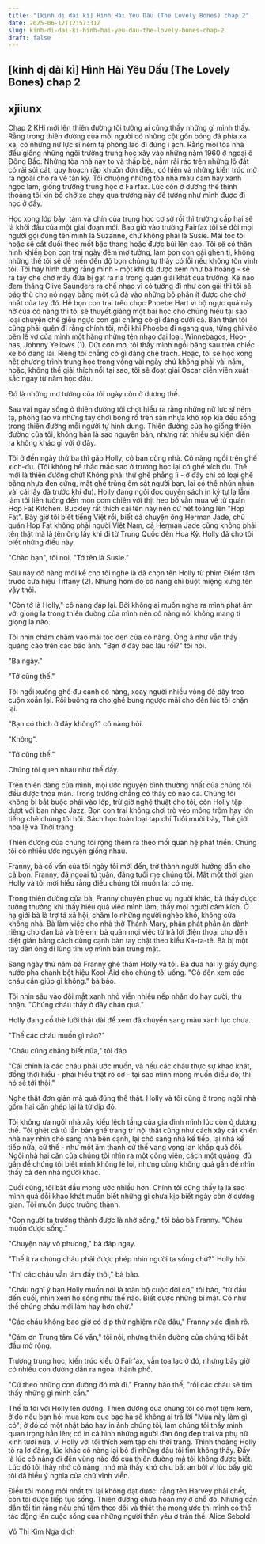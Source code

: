 ```yaml
---
title: "[kinh dị dài kì] Hình Hài Yêu Dấu (The Lovely Bones) chap 2"
date: 2025-06-12T12:57:31Z
slug: kinh-di-dai-ki-hinh-hai-yeu-dau-the-lovely-bones-chap-2
draft: false
---
```


## [kinh dị dài kì] Hình Hài Yêu Dấu (The Lovely Bones) chap 2

## xjiiunx

​Chap 2​ ​KHi mới lên thiên đường tôi tưởng ai cũng thấy những gì mình thấy. Rằng trong thiên đường của mỗi người có những cột gôn bóng đá phía xa xa, có những nữ lực sĩ ném tạ phóng lao đi đứng ì ạch. Rằng mọi tòa nhà đều giống những ngôi trường trung học xây vào những năm 1960 ở ngoại ô Đông Bắc. Những tòa nhà này to và thấp bè, nằm rải rác trên những lô đất có rải sỏi cát, quy hoạch rập khuôn đơn điệu, có hiên và những kiến trúc mở ra ngoài cho ra vẻ tân kỳ. Tôi chuộng những tòa nhà màu cam hay xanh ngọc lam, giống trường trung học ở Fairfax. Lúc còn ở dương thế thỉnh thoảng tôi xin bố chở xe chạy qua trường này để tưởng như mình được đi học ở đấy.

Học xong lớp bảy, tám và chín của trung học cơ sở rồi thì trường cấp hai sẽ là khởi đầu của một giai đoạn mới. Bao giờ vào trường Fairfax tôi sẽ đòi mọi người gọi đúng tên mình là Suzanne, chứ không phải là Susie. Mái tóc tôi hoặc sẽ cắt đuổi theo mốt bậc thang hoặc được búi lên cao. Tôi sẽ có thân hình khiến bọn con trai ngày đêm mơ tưởng, làm bọn con gái ghen tị, không những thế tôi sẽ dễ mến đến độ bọn chúng tự thấy có lỗi nếu không tôn vinh tôi. Tôi hay hình dung rằng mình - một khi đã được xem như bà hoàng - sẽ ra tay che chở mấy đứa bị gạt ra rìa trong quán giải khát của trường. Kẻ nào đem thằng Clive Saunders ra chế nhạo vì có tướng đi như con gái thì tôi sẽ báo thù cho nó ngay bằng một cú đá vào những bộ phận ít được che chở nhất của tay đó. Hễ bọn con trai trêu chọc Phoebe Hart vì bộ ngực quá nảy nở của cô nàng thì tôi sẽ thuyết giảng một bài học cho chúng hiểu tại sao loại chuyện chế giễu ngực con gái chẳng có gì đáng cười cả. Bản thân tôi cũng phải quên đi rằng chính tôi, mỗi khi Phoebe đi ngang qua, từng ghi vào bên lề vở của mình một hàng những tên nhạo đại loại: Winnebagos, Hoo-has, Johnny Yellows (1). Dứt cơn mơ, tôi thấy mình ngồi băng sau trên chiếc xe bố đang lái. Riêng tôi chẳng có gì đáng chê trách. Hoặc, tôi sẽ học xong hết chương trình trung học trong vòng vài ngày chứ không phải vài năm, hoặc, không thể giải thích nổi tại sao, tôi sẽ đoạt giải Oscar diễn viên xuất sắc ngay từ năm học đầu.

Đó là những mơ tưởng của tôi ngày còn ở dương thế.


Sau vài ngày sống ở thiên đường tôi chợt hiểu ra rằng những nữ lực sĩ ném tạ, phóng lao và những tay chơi bóng rổ trên sân nhựa khô rộp kia đều sống trong thiên đường mỗi người tự hình dung. Thiên đường của họ giống thiên đường của tôi, không hẳn là sao nguyên bản, nhưng rất nhiều sự kiện diễn ra không khác gì với ở đây.

Tôi ở đến ngày thứ ba thì gặp Holly, cô bạn cùng nhà. Cô nàng ngồi trên ghế xích-đu. (Tôi không hề thắc mắc sao ở trường học lại có ghế xích đu. Thế mới là thiên đường chứ! Không phải thứ ghế phẳng lì - ở đây chỉ có loại ghế bằng nhựa đen cứng, mặt ghế trũng ôm sát người bạn, lại có thể nhún nhún vài cái lấy đà trước khi đu). Holly đang ngồi đọc quyển sách in ký tự lạ lẫm làm tôi liên tưởng đến món cơm chiên với thịt heo bố vẫn mua về từ quán Hop Fat Kitchen. Buckley rất thích cái tên này nên cứ hét toáng lên "Hop Fat". Bây giờ tôi biết tiếng Việt rồi, biết cả chuyện ông Herman Jade, chủ quán Hop Fat không phải người Việt Nam, cả Herman Jade cũng không phải tên thật mà là tên ông lấy khi đi từ Trung Quốc đến Hoa Kỳ. Holly đã cho tôi biết những điều này.

"Chào bạn", tôi nói. "Tớ tên là Susie."

Sau này cô nàng mới kể cho tôi nghe là đã chọn tên Holly từ phim Điểm tâm trước cửa hiệu Tiffany (2). Nhưng hôm đó cô nàng chỉ buột miệng xưng tên vậy thôi.

"Còn tớ là Holly," cô nàng đáp lại. Bởi không ai muốn nghe ra mình phát âm với giọng lạ trong thiên đường của mình nên cô nàng nói không mang tí giọng lạ nào.

Tôi nhìn chăm chăm vào mái tóc đen của cô nàng. Óng ả như vẫn thấy quảng cáo trên các báo ảnh. "Bạn ở đây bao lâu rồi?" tôi hỏi.

"Ba ngày."

"Tớ cũng thế."

Tôi ngồi xuống ghế đu cạnh cô nàng, xoay người nhiều vòng để dây treo cuộn xoắn lại. Rồi buông ra cho ghế bung ngược mãi cho đến lúc tôi chặn lại.

"Bạn có thích ở đây không?" cô nàng hỏi.

"Không".

"Tớ cũng thế."

Chúng tôi quen nhau như thế đấy.

Trên thiên đàng của mình, mọi ước nguyện bình thường nhất của chúng tôi đều được thỏa mãn. Trong trường chẳng có thầy cô nào cả. Chúng tôi không bị bắt buộc phải vào lớp, trừ giờ nghệ thuật cho tôi, còn Holly tập dượt với ban nhạc Jazz. Bọn con trai không chơi trò véo mông trộm hay lớn tiếng chê chúng tôi hôi. Sách học toàn loại tạp chí Tuổi mười bày, Thế giới hoa lệ và Thời trang.

Thiên đường của chúng tôi rộng thêm ra theo mối quan hệ phát triển. Chúng tôi có nhiều ước nguyện giống nhau.

Franny, bà cố vấn của tôi ngày tôi mới đến, trở thành người hướng dẫn cho cả bọn. Franny, đã ngoại tứ tuần, đáng tuổi mẹ chúng tôi. Mất một thời gian Holly và tôi mới hiểu rằng điều chúng tôi muốn là: có mẹ.

Trong thiên đường của bà, Franny chuyên phục vụ người khác, bà thấy được tưởng thưởng khi thấy hiệu quả việc mình làm, thấy mọi người cảm kích. Ở hạ giới bà là trợ tá xã hội, chăm lo những người nghèo khó, không cửa không nhà. Bà làm việc cho nhà thờ Thánh Mary, phân phát phần ăn dành riêng cho đàn bà và trẻ em, bà quản mọi việc từ trả lời điện thoại cho đến diệt gián bằng cách dùng cạnh bàn tay chặt theo kiểu Ka-ra-tê. Bà bị một tay đàn ông đi lùng tìm vợ mình bắn trúng mặt.

Sang ngày thứ năm bà Franny ghé thăm Holly và tôi. Bà đưa hai ly giấy đựng nước pha chanh bột hiệu Kool-Aid cho chúng tôi uống. "Cô đến xem các cháu cần giúp gì không." bà bảo.

Tôi nhìn sâu vào đôi mắt xanh nhỏ viền nhiều nếp nhăn do hay cười, thú nhận. "Chúng cháu thấy ở đây chán quá."

Holly đang cố thè lưỡi thật dài để xem đã chuyển sang màu xanh lục chưa.

"Thế các cháu muốn gì nào?"

"Cháu cũng chẳng biết nữa," tôi đáp

"Cái chính là các cháu phải ước muốn, và nếu các cháu thực sự khao khát, đồng thời hiểu - phải hiểu thật rõ cơ - tại sao mình mong muốn điều đó, thì nó sẽ tới thôi."

Nghe thật đơn giản mà quả đúng thế thật. Holly và tôi cùng ở trong ngôi nhà gồm hai căn ghép lại là từ dịp đó.

Tôi không ưa ngôi nhà xây kiểu lệch tầng của gia đình mình lúc còn ở dương thế. Tôi ghét cả tủ lẫn bàn ghế trang trí nội thất cũng như cách xây cất khiến nhà này nhìn chõ sang nhà bên cạnh, lại chõ sang nhà kế tiếp, lại nhà kế tiếp nữa, cứ thế - như một âm thanh cứ thế vang vọng lan khắp quả đồi. Ngôi nhà hai căn của chúng tôi nhìn ra một công viên, cách một quãng, đủ gần để chúng tôi biết mình không lẻ loi, nhưng cũng không quá gần để nhìn thấy cả đèn nhà người khác.

Cuối cùng, tôi bắt đầu mong ước nhiều hơn. Chính tôi cũng thấy lạ là sao mình quá đỗi khao khát muốn biết những gì chưa kịp biết ngày còn ở dương gian. Tôi muốn được trưởng thành.

"Con người ta trưởng thành được là nhờ sống," tôi bảo bà Franny. "Cháu muốn được sống."

"Chuyện này vô phương," bà đáp ngay.

"Thế ít ra chúng cháu phải được phép nhìn người ta sống chứ?" Holly hỏi.

"Thì các cháu vẫn làm đấy thôi," bà bảo.

"Cháu nghĩ ý bạn Holly muốn nói là toàn bộ cuộc đời cơ," tôi bảo, "từ đầu đến cuối, nhìn xem họ sống như thế nào. Biết được những bí mật. Có như thế chúng cháu mới làm hay hơn chứ."

"Các cháu không bao giờ có dịp thử nghiệm nữa đâu," Franny xác định rõ.

"Cám ơn Trung tâm Cố vấn," tôi nói, nhưng thiên đường của chúng tôi bắt đầu mở rộng.

Trường trung học, kiến trúc kiểu ở Fairfax, vẫn tọa lạc ở đó, nhưng bây giờ có nhiều con đường dẫn ra ngoài thành phố.

"Cứ theo những con đường đó mà đi." Franny bảo thế, "rồi các cháu sẽ tìm thấy những gì mình cần."

Thế là tôi với Holly lên đường. Thiên đường của chúng tôi có một tiệm kem, ở đó nếu bạn hỏi mua kem que bạc hà sẽ không ai trả lời "Mùa này làm gì có"; ở đó có một nhật báo hay in ảnh chúng tôi, làm chúng tôi thấy mình quan trọng hẳn lên; có in cả hình những người đàn ông đẹp trai và phụ nữ xinh tươi nữa, vì Holly với tôi thích xem tạp chí thời trang. Thình thoảng Holly tỏ ra lơ đãng, lúc khác cô nàng lại bỏ đi những đâu tôi tìm không thấy. Đấy là lúc cô nàng đi đến vùng nào đó của thiên đường mà tôi không được biết. Lúc đó tôi thấy nhớ cô nàng, nhớ mà thấy khó chịu bất an bởi vì lúc bấy giờ tôi đã hiểu ý nghĩa của chữ vĩnh viễn.

Điều tôi mong mỏi nhất thì lại không đạt được: rằng tên Harvey phải chết, còn tôi được tiếp tục sống. Thiên đường chưa hoàn mỹ ở chỗ đó. Nhưng dần dần tôi tin rằng nếu chú tâm theo dõi và thiết tha mong ước thì mình có thể tác động lên cuộc sống của những người thân yêu ở trần thế.
 ​Alice Sebold

Võ Thị Kim Nga dịch​